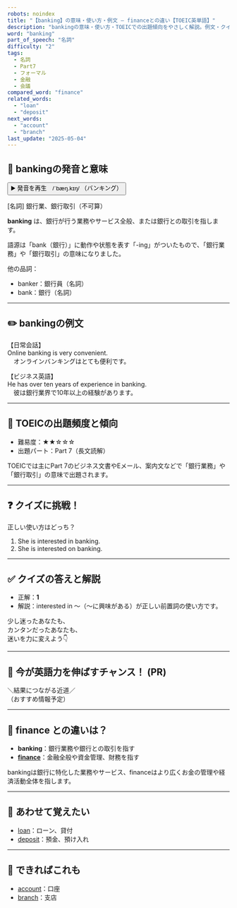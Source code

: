 ```yaml
---
robots: noindex
title: "【banking】の意味・使い方・例文 ― financeとの違い【TOEIC英単語】"
description: "bankingの意味・使い方・TOEICでの出題傾向をやさしく解説。例文・クイズ付きでfinanceとの違いもわかりやすく学べます。"
word: "banking"
part_of_speech: "名詞"
difficulty: "2"
tags:
  - 名詞
  - Part7
  - フォーマル
  - 金融
  - 会議
compared_word: "finance"
related_words:
  - "loan"
  - "deposit"
next_words:
  - "account"
  - "branch"
last_update: "2025-05-04"
---
```


## 🔰 bankingの発音と意味

<button class="play-audio" onclick="playTTS('banking')">
  <span class="play-audio-main">
    ▶️ 発音を再生　/ˈbæŋ.kɪŋ/
  </span>
  <span class="play-audio-sub">
    （バンキング）
  </span>
</button>

[名詞] 銀行業、銀行取引（不可算）

**banking** は、銀行が行う業務やサービス全般、または銀行との取引を指します。

語源は「bank（銀行）」に動作や状態を表す「-ing」がついたもので、「銀行業務」や「銀行取引」の意味になりました。

他の品詞：  
- banker：銀行員（名詞）
- bank：銀行（名詞）

---

## ✏️ bankingの例文

【日常会話】  
Online banking is very convenient.  
　オンラインバンキングはとても便利です。

【ビジネス英語】  
He has over ten years of experience in banking.  
　彼は銀行業界で10年以上の経験があります。

---

## 🎯 TOEICの出題頻度と傾向

- 難易度：★★☆☆☆
- 出題パート：Part 7（長文読解）

TOEICでは主にPart 7のビジネス文書やEメール、案内文などで「銀行業務」や「銀行取引」の意味で出題されます。

---

## ❓ クイズに挑戦！

正しい使い方はどっち？

1. She is interested in banking.  
2. She is interested on banking.

---

## ✅ クイズの答えと解説

- 正解：**1**
- 解説：interested in ～（～に興味がある）が正しい前置詞の使い方です。

少し迷ったあなたも、  
カンタンだったあなたも、  
迷いを力に変えよう👇️

---

## 🚀 今が英語力を伸ばすチャンス！ (PR)

<div class="info-center">
＼結果につながる近道／<br>  
（おすすめ情報予定）
</div>

---

## 🤔  finance との違いは？

- **banking**：銀行業務や銀行との取引を指す
- **[finance](/word/finance/)**：金融全般や資金管理、財務を指す

bankingは銀行に特化した業務やサービス、financeはより広くお金の管理や経済活動全体を指します。

---

## 🧩 あわせて覚えたい

- [loan](/word/loan/)：ローン、貸付
- [deposit](/word/deposit/)：預金、預け入れ

---

## 📖 できればこれも

- [account](/word/account/)：口座
- [branch](/word/branch/)：支店

<!-- cvid: aid03_bid32 -->
